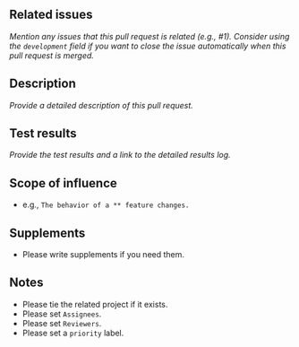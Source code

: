 ## Related issues
_Mention any issues that this pull request is related (e.g., #1). Consider using the `development` field if you want to close the issue automatically when this pull request is merged._

## Description
_Provide a detailed description of this pull request._

## Test results
_Provide the test results and a link to the detailed results log._

## Scope of influence
- e.g., `The behavior of a ** feature changes.`

## Supplements
- Please write supplements if you need them.

## Notes
- Please tie the related project if it exists.
- Please set `Assignees`.
- Please set `Reviewers`.
- Please set a `priority` label.
